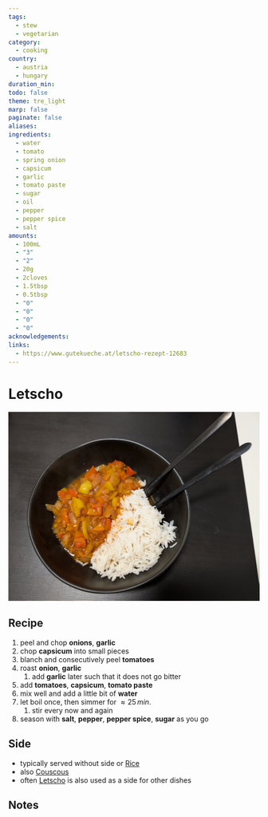 ```yaml
---
tags:
  - stew
  - vegetarian
category:
  - cooking
country:
  - austria
  - hungary
duration_min: 
todo: false
theme: tre_light
marp: false
paginate: false
aliases: 
ingredients:
  - water
  - tomato
  - spring onion
  - capsicum
  - garlic
  - tomato paste
  - sugar
  - oil
  - pepper
  - pepper spice
  - salt
amounts:
  - 100mL
  - "3"
  - "2"
  - 20g
  - 2cloves
  - 1.5tbsp
  - 0.5tbsp
  - "0"
  - "0"
  - "0"
  - "0"
acknowledgements: 
links:
  - https://www.gutekueche.at/letscho-rezept-12683
---
```



# Letscho

![bg right](../gfx/PXL_20250422_091543344.jpg)

## Recipe
1. peel and chop **onions**, **garlic**
2. chop **capsicum** into small pieces
3. blanch and consecutively peel **tomatoes**
4. roast **onion**, **garlic**
	1. add **garlic** later such that it does not go bitter
5. add **tomatoes**, **capsicum**, **tomato paste**
6. mix well and add a little bit of **water**
7. let boil once, then simmer for $\approx 25\,min$.
	1. stir every now and again
8. season with **salt**, **pepper**, **pepper spice**, **sugar** as you go

## Side
* typically served without side or [Rice](Rice.md)
* also [Couscous](Couscous.md) 
* often [Letscho](Letscho.md) is also used as a side for other dishes

## Notes
